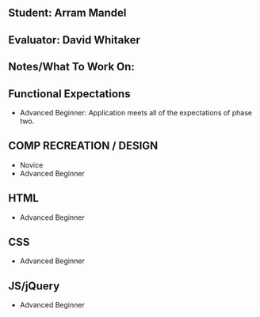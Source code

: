 ## Student: Arram Mandel
## Evaluator: David Whitaker
## Notes/What To Work On:

## Functional Expectations

* Advanced Beginner: Application meets all of the expectations of phase two.  

## COMP RECREATION / DESIGN

* Novice  
* Advanced Beginner  

## HTML

* Advanced Beginner  

## CSS

* Advanced Beginner  

## JS/jQuery

* Advanced Beginner  

